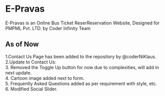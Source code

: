 # E-Pravas 
E-Pravas is an Online Bus Ticket ReserReservation Website, Designed for PMPML Pvt. LTD. by Coder Infinity Team

## As of Now
1.Contact Us Page has been added to the repository by @coderNiKlaus. <br>
2.Update to Contact Us:<br>
3. Removed the Toggle Up button for now due to complexities, will add in next update.<br>
4. Cartoon image added next to form.<br>
5. Frequently Asked Questions added as per requirement with style, etc.<br>
6. Modified Social Slider.
